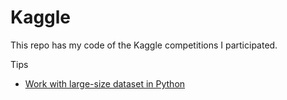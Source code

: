 # Kaggle

This repo has my code of the Kaggle competitions I participated.

Tips
- [Work with large-size dataset in Python](https://www.kaggle.com/yuliagm/how-to-work-with-big-datasets-on-16g-ram-dask)
